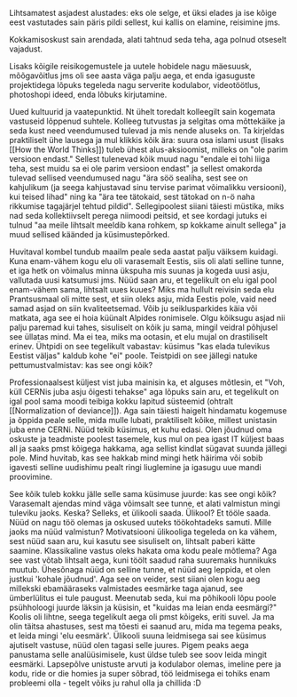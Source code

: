 Lihtsamatest asjadest alustades: eks ole selge, et üksi elades ja ise kõige eest vastutades sain päris pildi sellest, kui kallis on elamine, reisimine jms. 

Kokkamisoskust sain arendada, alati tahtnud seda teha, aga polnud otseselt vajadust.

Lisaks kõigile reisikogemustele ja uutele hobidele nagu mäesuusk, mõõgavõitlus jms oli see aasta väga palju aega, et enda igasuguste projektidega lõpuks tegeleda nagu serverite kodulabor, videotöötlus, photoshopi ideed, enda lõbuks kirjutamine.

Uued kultuurid ja vaatepunktid. Nt ühelt toredalt kolleegilt sain kogemata vastuseid lõppenud suhtele. Kolleeg tutvustas ja selgitas oma mõttekäike ja seda kust need veendumused tulevad ja mis nende aluseks on. Ta kirjeldas praktiliselt ühe lausega ja mul klikkis kõik ära: suura osa islami usust (lisaks [[How the World Thinks]]) tuleb ühest alus-aksioomist, milleks on "ole parim versioon endast." Sellest tulenevad kõik muud nagu "endale ei tohi liiga teha, sest muidu sa ei ole parim versioon endast" ja sellest omakorda tulevad sellised veendumused nagu "ära söö sealiha, sest see on kahjulikum (ja seega kahjustavad sinu tervise parimat võimalikku versiooni), kui teised lihad" ning ka "ära tee tätokaid, sest tätokad on n-ö naha rikkumise tagajärjel tehtud pildid". Sellegipoolest siiani täiesti müstika, miks nad seda kollektiivselt perega niimoodi peitsid, et see kordagi jutuks ei tulnud "aa meile lihtsalt meeldib kana rohkem, sp kokkame ainult sellega" ja muud sellised käänded ja küsimustepõrked. 

Huvitaval kombel tundub maailm peale seda aastat palju väiksem kuidagi. Kuna enam-vähem kogu elu oli varasemalt Eestis, siis oli alati selline tunne, et iga hetk on võimalus minna ükspuha mis suunas ja kogeda uusi asju, vallutada uusi katsumusi jms. Nüüd saan aru, et tegelikult on elu igal pool enam-vähem sama, lihtsalt uues kuues? Miks ma hullult reivisin seda elu Prantsusmaal oli mitte sest, et siin oleks asju, mida Eestis pole, vaid need samad asjad on siin kvaliteetsemad. Võib ju seiklusparkides käia või matkata, aga see ei hoia küünalt Alpides ronimisele. Olgu kõiksugu asjad nii palju paremad kui tahes, sisuliselt on kõik ju sama, mingil veidral põhjusel see üllatas mind. Ma ei tea, miks ma ootasin, et elu mujal on drastiliselt erinev. Ühtpidi on see tegelikult vabastav: küsimus "kas elada tulevikus Eestist väljas" kaldub kohe "ei" poole. Teistpidi on see jällegi natuke pettumustvalmistav: kas see ongi kõik?

Professionaalsest küljest vist juba mainisin ka, et alguses mõtlesin, et "Voh, küll CERNis juba asju õigesti tehakse" aga lõpuks sain aru, et tegelikult on igal pool sama moodi teibiga kokku lapitud süsteemid (ohtralt [[Normalization of deviance]]). Aga sain täiesti haigelt hindamatu kogemuse ja õppida peale selle, mida mulle lubati, praktiliselt kõike, millest unistasin juba enne CERNi. Nüüd tekib küsimus, et kuhu edasi. Olen jõudnud oma oskuste ja teadmiste poolest tasemele, kus mul on pea igast IT küljest baas all ja saaks pmst kõigega hakkama, aga sellist kindlat sügavat suunda jällegi pole. Mind huvitab, kas see hakkab mind mingi hetk häirima või sobib igavesti selline uudishimu pealt ringi liuglemine ja igasugu uue mandi proovimine. 

See kõik tuleb kokku jälle selle sama küsimuse juurde: kas see ongi kõik? Varasemalt ajendas mind väga võimsalt see tunne, et alati valmistun mingi tuleviku jaoks. Keska? Selleks, et ülikooli saada. Ülikool? Et tööle saada. Nüüd on nagu töö olemas ja oskused uuteks töökohtadeks samuti. Mille jaoks ma nüüd valmistun? Motivatsiooni ülikooliga tegeleda on ka vähem, sest nüüd saan aru, kui kasutu see sisuliselt on, lihtsalt paberi kätte saamine. 
Klassikaline vastus oleks hakata oma kodu peale mõtlema? Aga see vast võtab lihtsalt aega, kuni töölt saadud raha suuremaks hunnikuks muutub. Ühesõnaga nüüd on selline tunne, et nüüd aeg leppida, et olen justkui 'kohale jõudnud'. Aga see on veider, sest siiani olen kogu aeg millekski ebamääraseks valmistades eesmärke taga ajanud, see ümberlülitus ei tule paugust. Meenutab seda, kui ma põhikooli lõpu poole psühholoogi juurde läksin ja küsisin, et "kuidas ma leian enda eesmärgi?" Koolis oli lihtne, seega tegelikult aega oli pmst kõigeks, eriti suvel. Ja ma olin täitsa ahastuses, sest ma tõesti ei saanud aru, mida ma tegema peaks, et leida mingi 'elu eesmärk'. Ülikooli suuna leidmisega sai see küsimus ajutiselt vastuse, nüüd olen tagasi selle juures. Pigem peaks aega panustama selle analüüsimisele, kust üldse tuleb see soov leida mingit eesmärki. Lapsepõlve unistuste arvuti ja kodulabor olemas, imeline pere ja kodu, ride or die homies ja super sõbrad, töö leidmisega ei tohiks enam probleemi olla - tegelt võiks ju rahul olla ja chillida :D